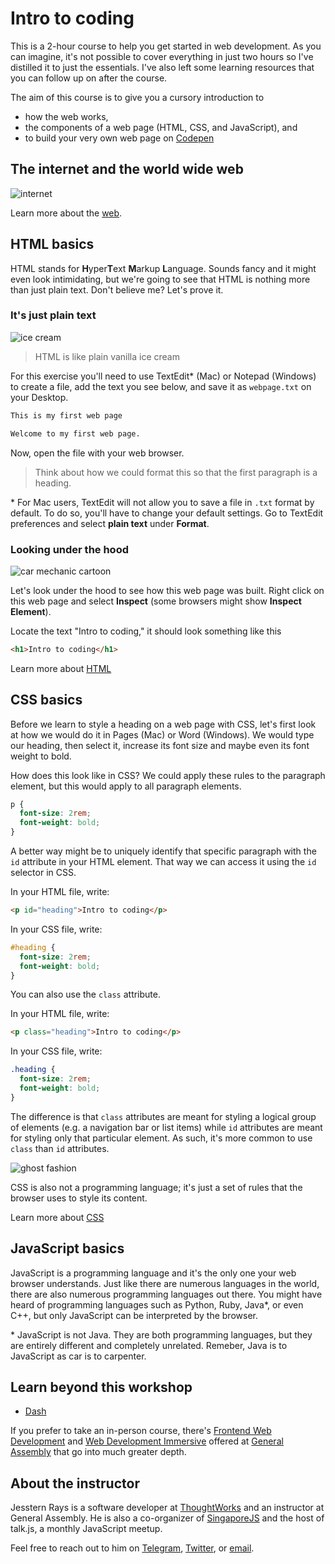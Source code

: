 # Intro to coding

This is a 2-hour course to help you get started in web development. As you can imagine, it's not possible to cover everything in just two hours so I've distilled it to just the essentials. I've also left some learning resources that you can follow up on after the course. 

The aim of this course is to give you a cursory introduction to

- how the web works,
- the components of a web page (HTML, CSS, and JavaScript), and
- to build your very own web page on [Codepen](https://codepen.io)

## The internet and the world wide web

![internet](https://waiukuelearning.wikispaces.com/file/view/books-internet.gif/126751571/books-internet.gif)

Learn more about the [web](http://marksheet.io/introduction.html).

## HTML basics

HTML stands for **H**yper**T**ext **M**arkup **L**anguage. Sounds fancy and it might even look intimidating, but we're going to see that HTML is nothing more than just plain text. Don't believe me? Let's prove it. 

### It's just plain text

![ice cream](https://s-media-cache-ak0.pinimg.com/originals/b8/7f/46/b87f462cdbe064a17e17022605cf0a98.jpg)

> HTML is like plain vanilla ice cream

For this exercise you'll need to use TextEdit\* (Mac) or Notepad (Windows) to create a file, add the text you see below, and save it as `webpage.txt` on your Desktop.

```txt
This is my first web page

Welcome to my first web page.
```

Now, open the file with your web browser.

> Think about how we could format this so that the first paragraph is a heading.

\* For Mac users, TextEdit will not allow you to save a file in `.txt` format by default. To do so, you'll have to change your default settings. Go to TextEdit preferences and select **plain text** under **Format**.

### Looking under the hood

![car mechanic cartoon](https://i.imgur.com/XVSzNmL.jpg)

Let's look under the hood to see how this web page was built. Right click on this web page and select **Inspect** (some browsers might show **Inspect Element**).

Locate the text "Intro to coding," it should look something like this

```html
<h1>Intro to coding</h1>
```

Learn more about [HTML](http://marksheet.io/html-basics.html)

## CSS basics

Before we learn to style a heading on a web page with CSS, let's first look at how we would do it in Pages (Mac) or Word (Windows). We would type our heading, then select it, increase its font size and maybe even its font weight to bold.

How does this look like in CSS? We could apply these rules to the paragraph element, but this would apply to all paragraph elements.

```css
p {
  font-size: 2rem;
  font-weight: bold;
}
```

A better way might be to uniquely identify that specific paragraph with the `id` attribute in your HTML element. That way we can access it using the `id` selector in CSS.

In your HTML file, write:

```html
<p id="heading">Intro to coding</p>
```

In your CSS file, write:

```css
#heading {
  font-size: 2rem;
  font-weight: bold;
}
```

You can also use the `class` attribute.

In your HTML file, write:

```html
<p class="heading">Intro to coding</p>
```

In your CSS file, write:

```css
.heading {
  font-size: 2rem;
  font-weight: bold;
}
```

The difference is that `class` attributes are meant for styling a logical group of elements (e.g. a navigation bar or list items) while `id` attributes are meant for styling only that particular element. As such, it's more common to use `class` than `id` attributes.

![ghost fashion](http://www.digitalcitizen.life/sites/default/files/img/book_buildwebsite/buildwebsite_6.png)

CSS is also not a programming language; it's just a set of rules that the browser uses to style its content.

Learn more about [CSS](http://marksheet.io/css-basics.html)

## JavaScript basics

JavaScript is a programming language and it's the only one your web browser understands. Just like there are numerous languages in the world, there are also numerous programming languages out there. You might have heard of programming languages such as Python, Ruby, Java\*, or even C++, but only JavaScript can be interpreted by the browser. 

\* JavaScript is not Java. They are both programming languages, but they are entirely different and completely unrelated. Remeber, Java is to JavaScript as car is to carpenter. 

## Learn beyond this workshop

- [Dash](https://dash.generalassemb.ly/)

If you prefer to take an in-person course, there's [Frontend Web Development](https://generalassemb.ly/education/front-end-web-development) and [Web Development Immersive](https://generalassemb.ly/education/web-development-immersive) offered at [General Assembly](https://generalassemb.ly/) that go into much greater depth.

## About the instructor

Jesstern Rays is a software developer at [ThoughtWorks](https://thoughtworks.com) and an instructor at General Assembly. He is also a co-organizer of [SingaporeJS](https://www.meetup.com/Singapore-JS/) and the host of talk.js, a monthly JavaScript meetup.

Feel free to reach out to him on [Telegram](https://t.me/jsstrn), [Twitter](https://twitter.com/jsstrn), or [email](mailto:jessternrays+intro-to-coding@gmail.com?subject=[Intro%20to%20coding]&body=Hi%20Jesstern,).
